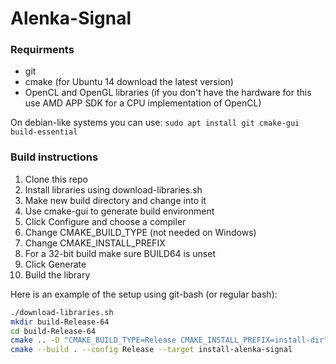 # Alenka-Signal

### Requirments
* git
* cmake (for Ubuntu 14 download the latest version)
* OpenCL and OpenGL libraries (if you don't have the hardware for this use AMD APP SDK for a CPU implementation of OpenCL)

On debian-like systems you can use: `sudo apt install git cmake-gui build-essential`

### Build instructions
1. Clone this repo
2. Install libraries using download-libraries.sh
3. Make new build directory and change into it
4. Use cmake-gui to generate build environment
  1. Click Configure and choose a compiler
  2. Change CMAKE_BUILD_TYPE (not needed on Windows)
  3. Change CMAKE_INSTALL_PREFIX
  4. For a 32-bit build make sure BUILD64 is unset
  5. Click Generate
5. Build the library

Here is an example of the setup using git-bash (or regular bash):
``` bash
./download-libraries.sh
mkdir build-Release-64
cd build-Release-64
cmake .. -D "CMAKE_BUILD_TYPE=Release CMAKE_INSTALL_PREFIX=install-dir"
cmake --build . --config Release --target install-alenka-signal
```
